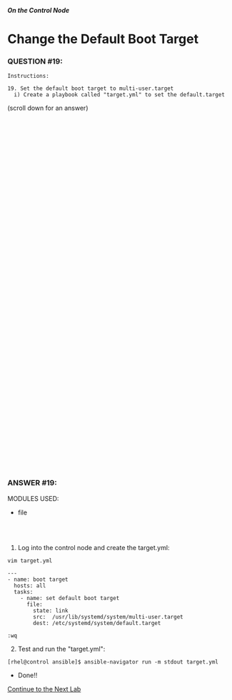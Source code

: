 ***On the Control Node***

# Change the Default Boot Target
### QUESTION #19:
```
Instructions:

19. Set the default boot target to multi-user.target
  i) Create a playbook called "target.yml" to set the default.target
```

(scroll down for an answer)
<br/><br/><br/><br/><br/><br/><br/><br/><br/><br/><br/><br/><br/><br/><br/><br/><br/><br/><br/><br/><br/><br/><br/><br/>
<br/><br/><br/><br/><br/><br/><br/><br/><br/><br/><br/><br/><br/><br/><br/><br/><br/><br/><br/><br/><br/><br/><br/><br/>

### ANSWER #19:
MODULES USED:
- file

</br></br>
1. Log into the control node and create the target.yml:
```
vim target.yml

---
- name: boot target
  hosts: all
  tasks:
    - name: set default boot target
      file:
        state: link
        src:  /usr/lib/systemd/system/multi-user.target
        dest: /etc/systemd/system/default.target

:wq
```

2. Test and run the "target.yml":
```
[rhel@control ansible]$ ansible-navigator run -m stdout target.yml
```

* Done!!

[Continue to the Next Lab](20_motd_yml.md)
